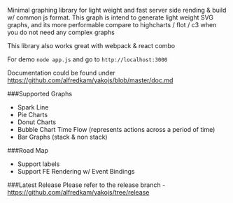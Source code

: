 Minimal graphing library for light weight and fast server side rending & build w/ common js format.  This graph is intend to generate light weight SVG graphs, and its more performable compare to highcharts / flot / c3 when you do not need any complex graphs

This library also works great with webpack & react combo

For demo ```node app.js``` and go to ```http://localhost:3000```

Documentation could be found under https://github.com/alfredkam/yakojs/blob/master/doc.md

###Supported Graphs
 - Spark Line
 - Pie Charts
 - Donut Charts
 - Bubble Chart Time Flow (represents actions across a period of time)
 - Bar Graphs (stack & non stack)

###Road Map
 - Support labels
 - Support FE Rendering w/ Event Bindings

###Latest Release
Please refer to the release branch - https://github.com/alfredkam/yakojs/tree/release
